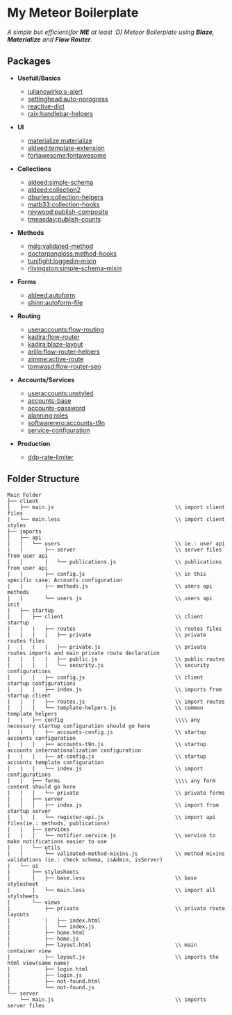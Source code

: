 # My Meteor Boilerplate
_A simple but efficient(for **ME** at least :D) Meteor Boilerplate using **Blaze**, **Materialize** and **Flow Router**._

## Packages
* **Usefull/Basics**
  * [juliancwirko:s-alert](http://s-alert.meteorapp.com/)
  * [settinghead:auto-nprogress](https://atmospherejs.com/settinghead/auto-nprogress)
  * [reactive-dict](https://atmospherejs.com/meteor/reactive-dict)
  * [raix:handlebar-helpers](https://atmospherejs.com/raix/handlebar-helpers)
* **UI**
  * [materialize:materialize](https://atmospherejs.com/materialize/materialize)
  * [aldeed:template-extension](https://atmospherejs.com/aldeed/template-extension)
  * [fortawesome:fontawesome](https://github.com/FortAwesome/Font-Awesome)
  
* **Collections**
  * [aldeed:simple-schema](https://atmospherejs.com/aldeed/simple-schema)
  * [aldeed:collection2](https://atmospherejs.com/aldeed/collection2)
  * [dburles:collection-helpers](https://atmospherejs.com/dburles/collection-helpers)
  * [matb33:collection-hooks](https://atmospherejs.com/matb33/collection-hooks)
  * [reywood:publish-composite](https://atmospherejs.com/reywood/publish-composite)
  * [tmeasday:publish-counts](https://atmospherejs.com/tmeasday/publish-counts)
  
* **Methods**
  * [mdg:validated-method](https://atmospherejs.com/mdg/validated-method)
  * [doctorpangloss:method-hooks](https://atmospherejs.com/doctorpangloss/method-hooks)
  * [tunifight:loggedin-mixin](https://atmospherejs.com/tunifight/loggedin-mixin)
  * [rlivingston:simple-schema-mixin](https://atmospherejs.com/rlivingston/simple-schema-mixin)
  
* **Forms**
  * [aldeed:autoform](https://atmospherejs.com/aldeed/autoform)
  * [shinn:autoform-file](https://atmospherejs.com/shinn/autoform-file)
  
* **Routing**
  * [useraccounts:flow-routing](https://atmospherejs.com/useraccounts/flow-routing)
  * [kadira:flow-router](https://atmospherejs.com/kadira/flow-router)
  * [kadira:blaze-layout](https://atmospherejs.com/kadira/blaze-layout)
  * [arillo:flow-router-helpers](https://atmospherejs.com/arillo/flow-router-helpers)
  * [zimme:active-route](https://atmospherejs.com/zimme/active-route)
  * [tomwasd:flow-router-seo](https://atmospherejs.com/tomwasd/flow-router-seo)
  
* **Accounts/Services**
  * [useraccounts:unstyled](https://atmospherejs.com/useraccounts/unstyled)
  * [accounts-base](https://atmospherejs.com/meteor/accounts-base)
  * [accounts-password](https://atmospherejs.com/meteor/accounts-password)
  * [alanning:roles](https://atmospherejs.com/alanning/roles)
  * [softwarerero:accounts-t9n](https://atmospherejs.com/softwarerero/accounts-t9n)
  * [service-configuration](https://atmospherejs.com/meteor/service-configuration)
  
* **Production**
  * [ddp-rate-limiter](https://atmospherejs.com/meteor/ddp-rate-limiter)

## Folder Structure
    Main Folder                                           
    ├── client                                            
    │   ├── main.js                                       \\ import client files
    |   └── main.less                                     \\ import client styles
    ├── imports                                           
    │   ├── api                                           
    |   |   └── users                                     \\ ie.: user api
    |   |       ├── server                                \\ server files from user api
    |   |       |   └── publications.js                   \\ publications from user api
    |   |       ├── config.js                             \\ in this specific case: Accounts configuration
    |   |       ├── methods.js                            \\ users api methods
    |   |       └── users.js                              \\ users api init
    |   ├── startup
    |   |   ├── client                                    \\ client startup
    |   |   |   ├── routes                                \\ routes files
    |   |   |   |   ├── private                           \\ private routes files
    |   |   |   |   ├── private.js                        \\ private routes imports and main private route declaration
    |   |   |   |   ├── public.js                         \\ public routes
    |   |   |   |   └── security.js                       \\ security configurations
    |   |   |   ├── config.js                             \\ client startup configurations
    |   |   |   ├── index.js                              \\ imports from startup client
    |   |   |   ├── routes.js                             \\ import routes
    |   |   |   └── template-helpers.js                   \\ common template helpers
    |   |   ├── config                                    \\\\ any necessary startup configuration should go here
    |   |   |   ├── accounts-config.js                    \\ startup accounts configuration
    |   |   |   ├── accounts-t9n.js                       \\ startup accounts internationalization configuration
    |   |   |   ├── at-config.js                          \\ startup accounts template configuration
    |   |   |   └── index.js                              \\ import configurations
    |   |   ├── forms                                     \\\\ any form content should go here
    |   |   |   └── private                               \\ private forms
    |   |   ├── server
    |   |   |   ├── index.js                              \\ import from startup server
    |   |   |   └── register-api.js                       \\ import api files(ie.: methods, publications)
    |   |   ├── services
    |   |   |   └── notifier.service.js                   \\ service to make notifications easier to use
    |   |   └── utils
    |   |       └── validated-method-mixins.js            \\ method mixins validations (ie.: check schema, isAdmin, isServer)
    |   └── ui
    |       ├── stylesheets
    |       |   ├── base.less                             \\ base stylesheet
    |       |   └── main.less                             \\ import all stylsheets
    |       └── views
    |           ├── private                               \\ private route layouts
    |           |   ├── index.html
    |           |   └── index.js
    |           ├── home.html
    |           ├── home.js
    |           ├── layout.html                           \\ main container view
    |           ├── layout.js                             \\ imports the html view(same name)
    |           ├── login.html
    |           ├── login.js
    |           ├── not-found.html
    |           └── not-found.js
    └── server
        └── main.js                                       \\ imports server files
